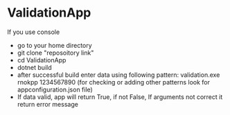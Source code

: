 # ValidationApp
If you use console
- go to your home directory
- git clone "reposoitory link"
- cd ValidationApp
- dotnet build
- after successful build enter data using following pattern: validation.exe rnokpp 1234567890 (for checking or adding other patterns look for appconfiguration.json file)
- If data valid, app will return True, if not False, If arguments not correct it return error message
